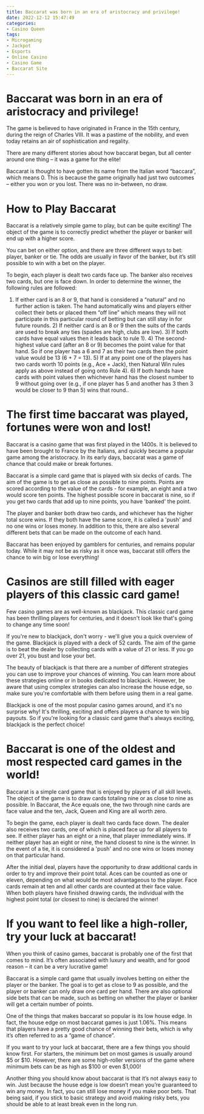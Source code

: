 ```yaml
---
title: Baccarat was born in an era of aristocracy and privilege!
date: 2022-12-12 15:47:49
categories:
- Casino Queen
tags:
- Microgaming
- Jackpot
- Esports
- Online Casino
- Casino Game
- Baccarat Site
---
```



#  Baccarat was born in an era of aristocracy and privilege!

The game is believed to have originated in France in the 15th century, during the reign of Charles VIII. It was a pastime of the nobility, and even today retains an air of sophistication and regality.

There are many different stories about how baccarat began, but all center around one thing – it was a game for the elite!

Baccarat is thought to have gotten its name from the Italian word “baccara”, which means 0. This is because the game originally had just two outcomes – either you won or you lost. There was no in-between, no draw.

# How to Play Baccarat

Baccarat is a relatively simple game to play, but can be quite exciting! The object of the game is to correctly predict whether the player or banker will end up with a higher score.

You can bet on either option, and there are three different ways to bet: player, banker or tie. The odds are usually in favor of the banker, but it’s still possible to win with a bet on the player.

To begin, each player is dealt two cards face up. The banker also receives two cards, but one is face down. In order to determine the winner, the following rules are followed:

1) If either card is an 8 or 9, that hand is considered a “natural” and no further action is taken. The hand automatically wins and players either collect their bets or placed them “off line” which means they will not participate in this particular round of betting but can still stay in for future rounds.   2) If neither card is an 8 or 9 then the suits of the cards are used to break any ties (spades are high, clubs are low).  3) If both cards have equal values then it leads back to rule 1).  4) The second-highest value card (after an 8 or 9) becomes the point value for that hand. So if one player has a 6 and 7 as their two cards then the point value would be 13 (6 + 7 = 13).  5) If at any point one of the players has two cards worth 10 points (e.g., Ace + Jack), then Natural Win rules apply as above instead of going onto Rule 4).  6) If both hands have cards with point values then whichever hand has the closest number to 9 without going over (e.g., if one player has 5 and another has 3 then 3 would be closer to 9 than 5) wins that round..

#  The first time baccarat was played, fortunes were won and lost!

Baccarat is a casino game that was first played in the 1400s. It is believed to have been brought to France by the Italians, and quickly became a popular game among the aristocracy. In its early days, baccarat was a game of chance that could make or break fortunes.

Baccarat is a simple card game that is played with six decks of cards. The aim of the game is to get as close as possible to nine points. Points are scored according to the value of the cards - for example, an eight and a two would score ten points. The highest possible score in baccarat is nine, so if you get two cards that add up to nine points, you have 'banked' the point. 

The player and banker both draw two cards, and whichever has the higher total score wins. If they both have the same score, it is called a 'push' and no one wins or loses money. In addition to this, there are also several different bets that can be made on the outcome of each hand.

Baccarat has been enjoyed by gamblers for centuries, and remains popular today. While it may not be as risky as it once was, baccarat still offers the chance to win big or lose everything!

#  Casinos are still filled with eager players of this classic card game!

Few casino games are as well-known as blackjack. This classic card game has been thrilling players for centuries, and it doesn't look like that's going to change any time soon!

If you're new to blackjack, don't worry - we'll give you a quick overview of the game. Blackjack is played with a deck of 52 cards. The aim of the game is to beat the dealer by collecting cards with a value of 21 or less. If you go over 21, you bust and lose your bet.

The beauty of blackjack is that there are a number of different strategies you can use to improve your chances of winning. You can learn more about these strategies online or in books dedicated to blackjack. However, be aware that using complex strategies can also increase the house edge, so make sure you're comfortable with them before using them in a real game.

Blackjack is one of the most popular casino games around, and it's no surprise why! It's thrilling, exciting and offers players a chance to win big payouts. So if you're looking for a classic card game that's always exciting, blackjack is the perfect choice!

#  Baccarat is one of the oldest and most respected card games in the world!

Baccarat is a simple card game that is enjoyed by players of all skill levels. The object of the game is to draw cards totaling nine or as close to nine as possible. In Baccarat, the Ace equals one, the two through nine cards are face value and the ten, Jack, Queen and King are all worth zero.

To begin the game, each player is dealt two cards face down. The dealer also receives two cards, one of which is placed face up for all players to see. If either player has an eight or a nine, that player immediately wins. If neither player has an eight or nine, the hand closest to nine is the winner. In the event of a tie, it is considered a 'push' and no one wins or loses money on that particular hand.

After the initial deal, players have the opportunity to draw additional cards in order to try and improve their point total. Aces can be counted as one or eleven, depending on what would be most advantageous to the player. Face cards remain at ten and all other cards are counted at their face value. When both players have finished drawing cards, the individual with the highest point total (or closest to nine) is declared the winner!

#  If you want to feel like a high-roller, try your luck at baccarat!

When you think of casino games, baccarat is probably one of the first that comes to mind. It’s often associated with luxury and wealth, and for good reason – it can be a very lucrative game!

Baccarat is a simple card game that usually involves betting on either the player or the banker. The goal is to get as close to 9 as possible, and the player or banker can only draw one card per hand. There are also optional side bets that can be made, such as betting on whether the player or banker will get a certain number of points.

One of the things that makes baccarat so popular is its low house edge. In fact, the house edge on most baccarat games is just 1.06%. This means that players have a pretty good chance of winning their bets, which is why it’s often referred to as a “game of chance”.

If you want to try your luck at baccarat, there are a few things you should know first. For starters, the minimum bet on most games is usually around $5 or $10. However, there are some high-roller versions of the game where minimum bets can be as high as $100 or even $1,000!

Another thing you should know about baccarat is that it’s not always easy to win. Just because the house edge is low doesn’t mean you’re guaranteed to win any money. In fact, you can still lose money if you make poor bets. That being said, if you stick to basic strategy and avoid making risky bets, you should be able to at least break even in the long run.